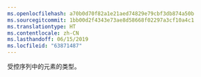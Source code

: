 ```yaml
---
ms.openlocfilehash: a70b0d70f82a1e21aed74829e79cbf3db874a50b
ms.sourcegitcommit: 1bb00d2f4343e73ae8d58668f02297a3cf10a4c1
ms.translationtype: HT
ms.contentlocale: zh-CN
ms.lasthandoff: 06/15/2019
ms.locfileid: "63871487"
---
```

受控序列中的元素的类型。